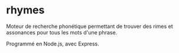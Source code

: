 # rhymes
Moteur de recherche phonétique permettant de trouver des rimes et assonances pour tous les mots d'une phrase.

Programmé en Node.js, avec Express.

